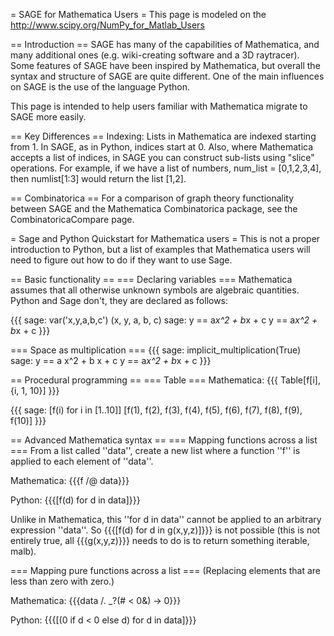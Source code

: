 = SAGE for Mathematica Users =
This page is modeled on the http://www.scipy.org/NumPy_for_Matlab_Users

== Introduction ==
SAGE has many of the capabilities of Mathematica, and many additional ones (e.g. wiki-creating software and a 3D raytracer).  Some features of SAGE have been inspired by Mathematica, but overall the syntax and structure of SAGE are quite different.  One of the main influences on SAGE is the use of the language Python.

This page is intended to help users familiar with Mathematica migrate to SAGE more easily.

== Key Differences ==
Indexing: Lists in Mathematica are indexed starting from 1.  In SAGE, as in Python, indices start at 0.  Also, where Mathematica accepts a list of indices, in SAGE you can construct sub-lists using "slice" operations.  For example, if we have a list of numbers, num_list = [0,1,2,3,4], then numlist[1:3] would return the list [1,2].

== Combinatorica ==
For a comparison of graph theory functionality between SAGE and the Mathematica Combinatorica package, see the CombinatoricaCompare page.

= Sage and Python Quickstart for Mathematica users =
This is not a proper introduction to Python, but a list of examples that Mathematica users will need to figure out how to do if they want to use Sage.

== Basic functionality ==
=== Declaring variables ===
Mathematica assumes that all otherwise unknown symbols are algebraic quantities.  Python and Sage don't, they are declared as follows:

{{{
sage: var('x,y,a,b,c')
(x, y, a, b, c)
sage: y == a*x^2 + b*x + c
y == a*x^2 + b*x + c
}}}

=== Space as multiplication ===
{{{
sage: implicit_multiplication(True)
sage: y == a x^2 + b x + c
y == a*x^2 + b*x + c
}}}

== Procedural programming ==
=== Table ===
Mathematica: {{{ Table[f[i], {i, 1, 10}] }}}

{{{
sage: [f(i) for i in [1..10]] 
[f(1), f(2), f(3), f(4), f(5), f(6), f(7), f(8), f(9), f(10)]
}}}

== Advanced Mathematica syntax ==
=== Mapping functions across a list ===
From a list called ''data'', create a new list where a function ''f'' is applied to each element of ''data''.

Mathematica: {{{f /@ data}}}

Python: {{{[f(d) for d in data]}}}

Unlike in Mathematica, this ''for d in data'' cannot be applied to an arbitrary expression ''data''.  So {{{[f(d) for d in g(x,y,z)]}}} is not possible (this is not entirely true, all {{{g(x,y,z)}}} needs to do is to return something iterable, malb).

=== Mapping pure functions across a list ===
(Replacing elements that are less than zero with zero.)

Mathematica: {{{data /. _?(# < 0&) -> 0}}}

Python: {{{[(0 if d < 0 else d) for d in data]}}}
